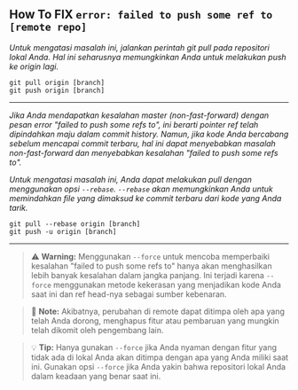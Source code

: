 ## How To FIX `error: failed to push some ref to [remote repo]`

*Untuk mengatasi masalah ini, jalankan perintah git pull pada repositori lokal Anda. Hal ini seharusnya memungkinkan Anda untuk melakukan push ke origin lagi.*

```git
git pull origin [branch]
git push origin [branch]
```
___
*Jika Anda mendapatkan kesalahan master (non-fast-forward) dengan pesan error "failed to push some refs to", ini berarti pointer ref telah dipindahkan maju dalam commit history. Namun, jika kode Anda bercabang sebelum mencapai commit terbaru, hal ini dapat menyebabkan masalah non-fast-forward dan menyebabkan kesalahan "failed to push some refs to".*

*Untuk mengatasi masalah ini, Anda dapat melakukan pull dengan menggunakan opsi `--rebase`. `--rebase` akan memungkinkan Anda untuk memindahkan file yang dimaksud ke commit terbaru dari kode yang Anda tarik.*

```
git pull --rebase origin [branch]
git push -u origin [branch]
```
___

> :warning: **Warning:** Menggunakan `--force` untuk mencoba memperbaiki kesalahan "failed to push some refs to" hanya akan menghasilkan lebih banyak kesalahan dalam jangka panjang. Ini terjadi karena `--force` menggunakan metode kekerasan yang menjadikan kode Anda saat ini dan ref head-nya sebagai sumber kebenaran.

> :memo: **Note:** Akibatnya, perubahan di remote dapat ditimpa oleh apa yang telah Anda dorong, menghapus fitur atau pembaruan yang mungkin telah dikomit oleh pengembang lain.

> :bulb: **Tip:** Hanya gunakan `--force` jika Anda nyaman dengan fitur yang tidak ada di lokal Anda akan ditimpa dengan apa yang Anda miliki saat ini. Gunakan opsi `--force` jika Anda yakin bahwa repositori lokal Anda dalam keadaan yang benar saat ini.